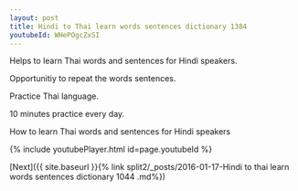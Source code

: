 ```yaml
---
layout: post
title: Hindi to Thai learn words sentences dictionary 1384 
youtubeId: WHePOgcZxSI
---
```

 
 
Helps to learn Thai words and sentences for Hindi speakers.

Opportunitiy to repeat the words sentences. 

Practice Thai language. 
 
10 minutes practice every day. 
 
How to learn Thai words and sentences for Hindi speakers 
 
{% include youtubePlayer.html id=page.youtubeId %}
 
 
[Next]({{ site.baseurl }}{% link  split2/_posts/2016-01-17-Hindi to thai learn words sentences dictionary 1044 .md%})
 
